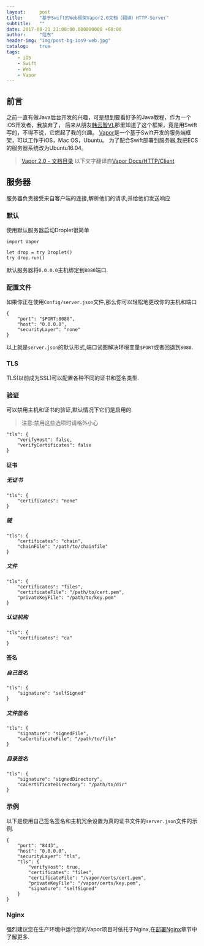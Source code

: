 ```yaml
---
layout:     post
title:      "基于Swift的Web框架Vapor2.0文档（翻译）HTTP-Server"
subtitle:   ""
date: 2017-08-21 21:00:00.000000000 +08:00
author:     "范东"
header-img: "img/post-bg-ios9-web.jpg"
catalog:    true
tags:
    - iOS
    - Swift
    - Web
    - Vapor
---
```

## 前言
之前一直有做Java后台开发的兴趣，可是想到要看好多的Java教程，作为一个iOS开发者，我放弃了，
后来从朋友[韩云智VL](http://www.jianshu.com/u/92f7630a351b)那里知道了这个框架，竟是用Swift写的，不得不说，它燃起了我的兴趣。
[Vapor](http://vapor.codes)是一个基于Swift开发的服务端框架，可以工作于iOS，Mac OS，Ubuntu。
为了配合Swift部署到服务器,我把ECS的服务器系统改为Ubuntu16.04。
> [Vapor 2.0 - 文档目录](http://blog.fandong.me/2017/08/01/iOS-SwiftVaporWeb/)
> 以下文字翻译自[Vapor Docs/HTTP/Client](https://docs.vapor.codes/2.0/http/server/)

## 服务器
服务器负责接受来自客户端的连接,解析他们的请求,并给他们发送响应
### 默认
使用默认服务器启动Droplet很简单

```
import Vapor

let drop = try Droplet()
try drop.run()
```
默认服务器将`0.0.0.0`主机绑定到`8080`端口.
### 配置文件
如果你正在使用`Config/server.json`文件,那么你可以轻松地更改你的主机和端口

```
{
    "port": "$PORT:8080",
    "host": "0.0.0.0",
    "securityLayer": "none"
}
```
以上就是`server.json`的默认形式,端口试图解决环境变量`$PORT`或者回退到`8080`.

### TLS
TLS(以前成为SSL)可以配置各种不同的证书和签名类型.
### 验证
可以禁用主机和证书的验证,默认情况下它们是启用的.
>注意:禁用这些选项时请格外小心

```
"tls": {
    "verifyHost": false,
    "verifyCertificates": false
}
```
#### 证书
##### 无证书

```
"tls": {
    "certificates": "none"
}
```
##### 链

```
"tls": {
    "certificates": "chain",
    "chainFile": "/path/to/chainfile"
}
```
##### 文件

```
"tls": {
    "certificates": "files",
    "certificateFile": "/path/to/cert.pem",
    "privateKeyFile": "/path/to/key.pem"
}
```
##### 认证机构

```
"tls": {
    "certificates": "ca"
}
```
#### 签名
##### 自己签名

```
"tls": {
    "signature": "selfSigned"
}
```
##### 文件签名

```
"tls": {
    "signature": "signedFile",
    "caCertificateFile": "/path/to/file"
}
```
##### 目录签名

```
"tls": {
    "signature": "signedDirectory",
    "caCertificateDirectory": "/path/to/dir"
}
```
### 示例
以下是使用自己签名签名和主机冗余设置为真的证书文件的`server.json`文件的示例.

```
{
    "port": "8443",
    "host": "0.0.0.0",
    "securityLayer": "tls",
    "tls": {
        "verifyHost": true,
        "certificates": "files",
        "certificateFile": "/vapor/certs/cert.pem",
        "privateKeyFile": "/vapor/certs/key.pem",
        "signature": "selfSigned"
    }
}
```
### Nginx
强烈建议您在生产环境中运行您的Vapor项目时依托于Nginx,在[部署Nginx](http://www.jianshu.com/p/e211efa92785)章节中了解更多.
